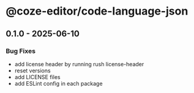 # @coze-editor/code-language-json

## 0.1.0 - 2025-06-10

### Bug Fixes

- add license header by running rush license-header
- reset versions
- add LICENSE files
- add ESLint config in each package

